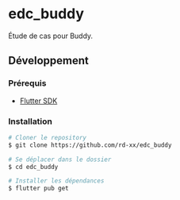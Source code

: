 # edc_buddy

Étude de cas pour Buddy.

## Développement

### Prérequis

- [Flutter SDK](https://docs.flutter.dev/get-started/install)

### Installation

```bash
# Cloner le repository
$ git clone https://github.com/rd-xx/edc_buddy

# Se déplacer dans le dossier
$ cd edc_buddy

# Installer les dépendances
$ flutter pub get
```

